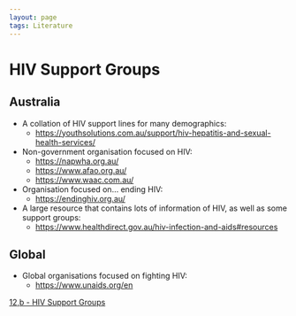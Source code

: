 ```yaml
---
layout: page
tags: Literature 
---
```


#  HIV Support Groups

## Australia

- A collation of HIV support lines for many demographics: 
	- https://youthsolutions.com.au/support/hiv-hepatitis-and-sexual-health-services/
- Non-government organisation focused on HIV:
	- https://napwha.org.au/
	- https://www.afao.org.au/
	- https://www.waac.com.au/
- Organisation focused on… ending HIV:
	- https://endinghiv.org.au/
- A large resource that contains lots of information of HIV, as well as some support groups:
	- https://www.healthdirect.gov.au/hiv-infection-and-aids#resources

## Global

- Global organisations focused on fighting HIV:
	- https://www.unaids.org/en

[12,b - HIV Support Groups](../3%20Permanent%20Notes/12,b%20-%20HIV%20Support%20Groups)